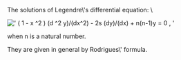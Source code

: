 The solutions of Legendre\\'s differential equation: \\

![' ( 1 - x \^2 ) (d \^2 y)/(dx\^2) - 2s (dy)/(dx) + n(n-1)y = 0 , '](../dictionary/equation_images/2545.1..png)

when n is a natural number.

They are given in general by Rodrigues\\' formula.
